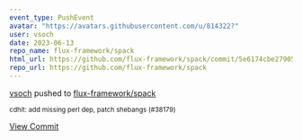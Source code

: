 ```yaml
---
event_type: PushEvent
avatar: "https://avatars.githubusercontent.com/u/814322?"
user: vsoch
date: 2023-06-13
repo_name: flux-framework/spack
html_url: https://github.com/flux-framework/spack/commit/5e6174cbe2790545d732dfec6c84e688f5c40696
repo_url: https://github.com/flux-framework/spack
---
```


<a href='https://github.com/vsoch' target='_blank'>vsoch</a> pushed to <a href='https://github.com/flux-framework/spack' target='_blank'>flux-framework/spack</a>

<small>cdhit: add missing perl dep, patch shebangs (#38179)</small>

<a href='https://github.com/flux-framework/spack/commit/5e6174cbe2790545d732dfec6c84e688f5c40696' target='_blank'>View Commit</a>